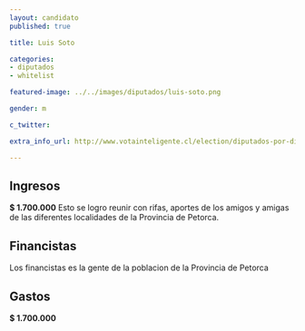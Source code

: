 ```yaml
---
layout: candidato
published: true

title: Luis Soto 

categories:
- diputados
- whitelist

featured-image: ../../images/diputados/luis-soto.png

gender: m

c_twitter: 

extra_info_url: http://www.votainteligente.cl/election/diputados-por-distrito-10/luis-soto-perez

---
```



## Ingresos


**$ 1.700.000**
Esto se logro reunir con rifas, aportes de los amigos y amigas de las diferentes localidades de la Provincia de Petorca.


## Financistas


Los financistas es la gente de la poblacion de la Provincia de Petorca


## Gastos


**$ 1.700.000**

